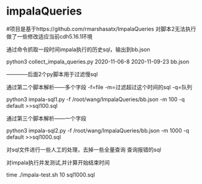 # impalaQueries   
#项目是基于https://github.com/rmarshasatx/ImpalaQueries  对脚本2无法执行 做了一些修改适应当前cdh5.16.1环境


通过命令抓取一段时间impala执行的历史sql，输出到bb.json

python3 collect_impala_queries.py 2020-11-06-8 2020-11-09-23 bb.json


————后面2个py脚本用于过滤慢sql

通过第二个脚本解析——多个字段  -f=file    -m=过滤超过这个时间的sql   -q=队列     

python3 impala-sql1.py -f /root/wang/ImpalaQueries/bb.json -m 100 -q default >>sql100.sql

通过第三个脚本解析——一个字段

python3 impala-sql2.py -f /root/wang/ImpalaQueries/bb.json -m 1000 -q default >>sql1000.sql

对sql文件进行一些人工的处理，去掉一些全量查询  查询报错的sql

对impala执行并发测试,并计算开始结束时间

time ./impala-test.sh 10 sql1000.sql 

